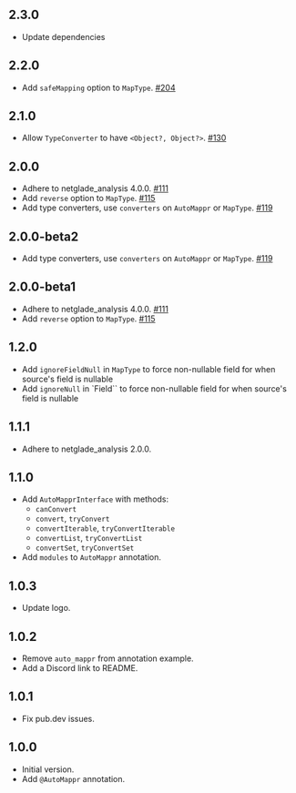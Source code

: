 [//]: # (## Unreleased)

## 2.3.0
- Update dependencies

## 2.2.0
- Add `safeMapping` option to `MapType`. [#204](https://github.com/netglade/auto_mappr/pull/216)

## 2.1.0
- Allow `TypeConverter` to have `<Object?, Object?>`. [#130](https://github.com/netglade/auto_mappr/pull/130)

## 2.0.0
- Adhere to netglade_analysis 4.0.0. [#111](https://github.com/netglade/auto_mappr/pull/111)
- Add `reverse` option to `MapType`. [#115](https://github.com/netglade/auto_mappr/pull/115)
- Add type converters, use `converters` on `AutoMappr` or `MapType`. [#119](https://github.com/netglade/auto_mappr/pull/119)

## 2.0.0-beta2
- Add type converters, use `converters` on `AutoMappr` or `MapType`. [#119](https://github.com/netglade/auto_mappr/pull/119)

## 2.0.0-beta1
- Adhere to netglade_analysis 4.0.0. [#111](https://github.com/netglade/auto_mappr/pull/111)
- Add `reverse` option to `MapType`. [#115](https://github.com/netglade/auto_mappr/pull/115)

## 1.2.0
- Add `ignoreFieldNull` in `MapType` to force non-nullable field for when source's field is nullable
- Add `ignoreNull` in `Field`` to force non-nullable field for when source's field is nullable

## 1.1.1
- Adhere to netglade_analysis 2.0.0.

## 1.1.0
- Add `AutoMapprInterface` with methods:
  - `canConvert`
  - `convert`, `tryConvert`
  - `convertIterable`, `tryConvertIterable`
  - `convertList`, `tryConvertList`
  - `convertSet`, `tryConvertSet`
- Add `modules` to `AutoMappr` annotation.

## 1.0.3
- Update logo.

## 1.0.2
- Remove `auto_mappr` from annotation example.
- Add a Discord link to README.

## 1.0.1
- Fix pub.dev issues.

## 1.0.0
- Initial version.
- Add `@AutoMappr` annotation.
